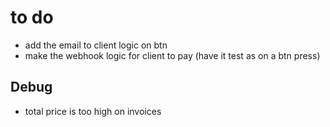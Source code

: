 # to do

- add the email to client logic on btn
- make the webhook logic for client to pay (have it test as on a btn press)

## Debug

- total price is too high on invoices
